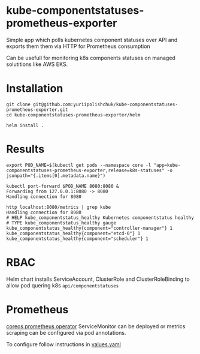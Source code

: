 # kube-componentstatuses-prometheus-exporter
Simple app which polls kubernetes component statuses over API and exports them them via HTTP for Prometheus consumption

Can be usefull for monitoring k8s components statuses on managed solutitions like AWS EKS.

# Installation
```
git clone git@github.com:yuriipolishchuk/kube-componentstatuses-prometheus-exporter.git
cd kube-componentstatuses-prometheus-exporter/helm

helm install .
```

# Results
```
export POD_NAME=$(kubectl get pods --namespace core -l "app=kube-componentstatuses-prometheus-exporter,release=k8s-statuses" -o jsonpath="{.items[0].metadata.name}")

kubectl port-forward $POD_NAME 8080:8080 &
Forwarding from 127.0.0.1:8080 -> 8080
Handling connection for 8080

http localhost:8080/metrics | grep kube
Handling connection for 8080
# HELP kube_componentstatus_healthy Kubernetes componentstatus healthy
# TYPE kube_componentstatus_healthy gauge
kube_componentstatus_healthy{component="controller-manager"} 1
kube_componentstatus_healthy{component="etcd-0"} 1
kube_componentstatus_healthy{component="scheduler"} 1
```

# RBAC
Helm chart installs ServiceAccount, ClusterRole and ClusterRoleBinding to allow pod quering k8s `api/componentstatuses`

# Prometheus
[coreos prometheus operator](https://github.com/coreos/prometheus-operator/tree/master/contrib/kube-prometheus) ServiceMonitor can be deployed or
metrics scraping can be configured via pod annotations.

To configure follow instructions in [values.yaml](./helm/values.yaml)


